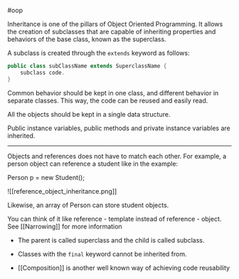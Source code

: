#oop 

Inheritance is one of the pillars of Object Oriented Programming. It allows the creation of subclasses that are capable of inheriting properties and behaviors of the base class, known as the superclass.

A subclass is created through the `extends` keyword as follows:

```java
public class subClassName extends SuperclassName {
	subclass code.
}
```

Common behavior should be kept in one class, and different behavior in separate classes. This way, the code can be reused and easily read.

All the objects should be kept in a single data structure.

Public instance variables, public methods and private instance variables are inherited.

----

Objects and references does not have to match each other. For example, a person object can reference a student like in the example:

Person p = new Student();

![[reference_object_inheritance.png]]

Likewise, an array of Person can store student objects.

You can think of it like reference - template instead of reference - object. See [[Narrowing]] for more information

- The parent is called superclass and the child is called subclass.

- Classes with the `final` keyword cannot be inherited from.

- [[Composition]] is another well known way of achieving code reusability